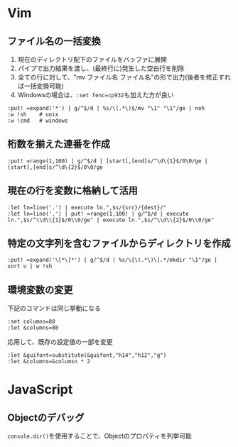 # Vim
## ファイル名の一括変換
1. 現在のディレクトリ配下のファイルをバッファに展開
2. パイプで出力結果を渡し、(最終行に)発生した空白行を削除
3. 全ての行に対して、"mv ファイル名 ファイル名"の形で出力(後者を修正すれば一括変換可能)
4. Windowsの場合は、`:set fenc=cp932`も加えた方が良い
```
:put! =expand('*') | g/^$/d | %s/\(.*\)$/mv "\1" "\1"/ge | noh
:w !sh    # unix
:w !cmd   # windows
```
## 桁数を揃えた連番を作成  
```
:put! =range(1,100) | g/^$/d | [start],[end]s/^\d\{1}$/0\0/ge | [start],[end]s/^\d\{2}$/0\0/ge
```

## 現在の行を変数に格納して活用
```
:let ln=line('.') | execute ln.",$s/{src}/{dest}/"
:let ln=line('.') | put! =range(1,100) | g/^$/d | execute ln.",$s/^\\d\\{1}$/0\\0/ge" | execute ln.",$s/^\\d\\{2}$/0\\0/ge"
```

## 特定の文字列を含むファイルからディレクトリを作成
```
:put! =expand('\[*\]*') | g/^$/d | %s/\[\(.*\)\].*/mkdir "\1"/ge | sort u | w !sh
```

## 環境変数の変更
下記のコマンドは同じ挙動になる  
```
:set columns=80
:let &columns=80
```

応用して、既存の設定値の一部を変更
```
:let &guifont=substitute(&guifont,"h14","h12","g")
:let &columns=&columsn * 2
```

# JavaScript
## Objectのデバッグ
`console.dir()`を使用することで、Objectのプロパティを列挙可能
